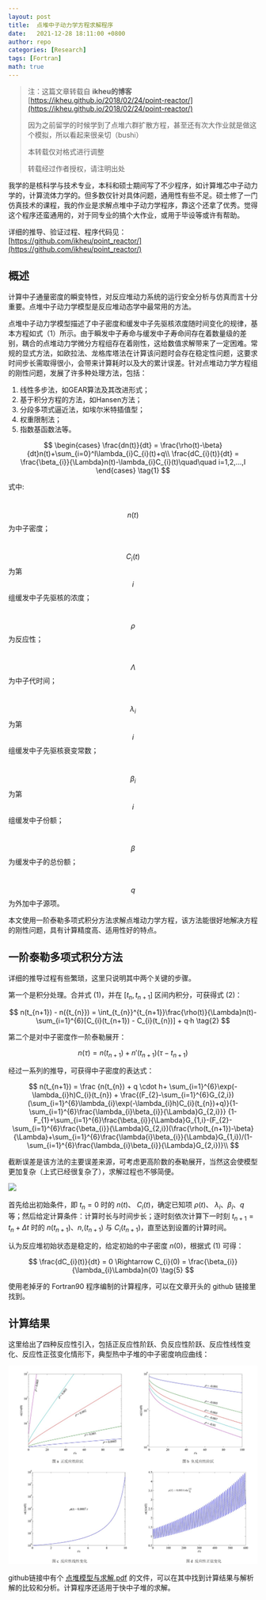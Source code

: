 ```yaml
---
layout: post
title:  点堆中子动力学方程求解程序
date:   2021-12-28 18:11:00 +0800
author: repo
categories: [Research]
tags: [Fortran]
math: true
---
```

> 注：这篇文章转载自 **ikheu的博客**  [https://ikheu.github.io/2018/02/24/point-reactor/](https://ikheu.github.io/2018/02/24/point-reactor/)
>
> 因为之前留学的时候学到了点堆六群扩散方程，甚至还有次大作业就是做这个模拟，所以看起来很亲切（bushi）
>
> 本转载仅对格式进行调整
>
> 转载经过作者授权，请注明出处

我学的是核科学与技术专业，本科和硕士期间写了不少程序，如计算堆芯中子动力学的，计算流体力学的。但多数仅针对具体问题，通用性有些不足。硕士修了一门仿真技术的课程，我的作业是求解点堆中子动力学程序，靠这个还拿了优秀。觉得这个程序还蛮通用的，对于同专业的搞个大作业，或用于毕设等或许有帮助。

详细的推导、验证过程、程序代码见：[https://github.com/ikheu/point_reactor/](https://github.com/ikheu/point_reactor/)

## 概述

计算中子通量密度的瞬变特性，对反应堆动力系统的运行安全分析与仿真而言十分重要。点堆中子动力学模型是反应堆动态学中最常用的方法。

点堆中子动力学模型描述了中子密度和缓发中子先驱核浓度随时间变化的规律，基本方程如式（1）所示。由于瞬发中子寿命与缓发中子寿命间存在着数量级的差别，耦合的点堆动力学微分方程组存在着刚性，这给数值求解带来了一定困难。常规的显式方法，如欧拉法、龙格库塔法在计算该问题时会存在稳定性问题，这要求时间步长需取得很小，会带来计算耗时以及大的累计误差。针对点堆动力学方程组的刚性问题，发展了许多种处理方法，包括：
1. 线性多步法，如GEAR算法及其改进形式；
2. 基于积分方程的方法，如Hansen方法；
3. 分段多项式逼近法，如埃尔米特插值型；
4. 权重限制法；
5. 指数基函数法等。 

$$
\begin{cases}
\frac{dn(t)}{dt} = \frac{\rho(t)-\beta}{dt}n(t)+\sum_{i=0}^I\lambda_{i}C_{i}(t)+q\\
\frac{dC_{i}(t)}{dt} = \frac{\beta_{i}}{\Lambda}n(t)-\lambda_{i}C_{i}(t)\quad\quad i=1,2,...,I
\end{cases}
\tag{1}
$$

式中:

&emsp;&emsp;$$n(t)$$ 为中子密度；

&emsp;&emsp;$$C_{i}(t)$$ 为第 $$i$$ 组缓发中子先驱核的浓度；

&emsp;&emsp;$$\rho$$ 为反应性；

&emsp;&emsp;$$\Lambda$$ 为中子代时间；

&emsp;&emsp;$$\lambda_{i}$$ 为第 $$i$$ 组缓发中子先驱核衰变常数；

&emsp;&emsp;$$\beta_{i}$$ 为第 $$i$$ 组缓发中子份额；

&emsp;&emsp;$$\beta$$ 为缓发中子的总份额；

&emsp;&emsp;$$q$$ 为外加中子源项。

本文使用一阶泰勒多项式积分方法求解点堆动力学方程，该方法能很好地解决方程的刚性问题，具有计算精度高、适用性好的特点。

## 一阶泰勒多项式积分方法

详细的推导过程有些繁琐，这里只说明其中两个关键的步骤。

第一个是积分处理。合并式 (1)，并在 $[t_{n}, t_{n+1}]$ 区间内积分，可获得式 (2)：

$$
n(t_{n+1}) - n({t_{n}}) = \int_{t_{n}}^{t_{n+1}}\frac{\rho(t)}{\Lambda}n(t)-\sum_{i=1}^{6}[C_{i}(t_{n+1}) - C_{i}(t_{n})] + q·h
\tag{2}
$$

第二个是对中子密度作一阶泰勒展开：

$$
n(\tau) = n(t_{n+1}) + n′(t_{n+1})(\tau-t_{n+1})
\tag{3}
$$

经过一系列的推导，可获得中子密度的表达式：

$$
n(t_{n+1}) = \frac
{n(t_{n}) + q \cdot h+ \sum_{i=1}^{6}\exp(-\lambda_{i}h)C_{i}(t_{n}) + \frac{(F_{2}-\sum_{i=1}^{6}G_{2,i})(\sum_{i=1}^{6}\lambda_{i}\exp(-\lambda_{i}h)C_{i}(t_{n})+q)}{1-\sum_{i=1}^{6}\frac{\lambda_{i}\beta_{i}}{\Lambda}G_{2,i}}}
{1-F_{1}+\sum_{i=1}^{6}\frac{\beta_{i}}{\Lambda}G_{1,i}-(F_{2}-\sum_{i=1}^{6}\frac{\beta_{i}}{\Lambda}G_{2,i})(\frac{\rho(t_{n+1})-\beta}{\Lambda}+\sum_{i=1}^{6}\frac{\lambda{i}\beta_{i}}{\Lambda}G_{1,i})/(1-\sum_{i=1}^{6}\frac{\lambda_{i}\beta_{i}}{\Lambda}G_{2,i})}\\
$$

$$
\tag{4}
$$

截断误差是该方法的主要误差来源，可考虑更高阶数的泰勒展开，当然这会使模型更加复杂（上式已经很复杂了），求解过程也不够简便。

<img src="http://cdn.moastro.cn/user_assets/5b5fc33c393e344a4f4dd646/20190705225812/calc_flow.png" width = "400px" />

首先给出初始条件，即 $t_{n}=0$ 时的 $n(t)$、 $C_{i}(t)$，确定已知项 $\rho(t)$、 $\lambda_{i}$、$\beta_{i}$、$q$ 等；然后给定计算条件：计算时长与时间步长；逐时刻依次计算下一时刻 $t_{n+1}=t_{n}+\Delta t$ 时的 $n(t_{n+1})$、$n$,$(t_{n+1})$ 与 $C_{i}(t_{n+1})$，直至达到设置的计算时间。

认为反应堆初始状态是稳定的，给定初始的中子密度 $n(0)$，根据式 (1) 可得：

$$
\frac{dC_{i}(t)}{dt} = 0 \Rightarrow C_{i}(0) = \frac{\beta_{i}}{\lambda_{i}\Lambda}n{0}
\tag{5}
$$

使用老掉牙的 Fortran90 程序编制的计算程序，可以在文章开头的 github 链接里找到。 

## 计算结果

这里给出了四种反应性引入，包括正反应性阶跃、负反应性阶跃、反应性线性变化、反应性正弦变化情形下，典型热中子堆的中子密度响应曲线：

![point_results](https://raw.githubusercontent.com/ikheu/ikheu.github.io/master/assets/img/point_results.jpg)

github链接中有个 [点堆模型与求解.pdf](https://github.com/ikheu/point_reactor/blob/master/%E7%82%B9%E5%A0%86%E6%A8%A1%E5%9E%8B%E4%B8%8E%E6%B1%82%E8%A7%A3.pdf) 的文件，可以在其中找到计算结果与解析解的比较和分析。计算程序还适用于快中子堆的求解。